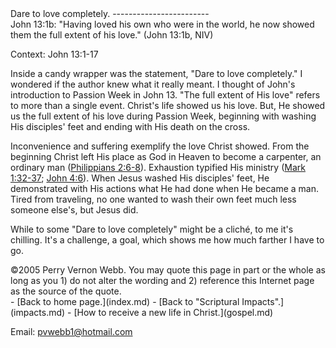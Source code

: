  <head> <title>(PVW) John 13:1b: "Having loved his own who were in the world, he now showed them the full extent of his love."</title> <meta content="IE=9" http-equiv="X-UA-Compatible"></meta> <link href="css/page_style.css" rel="stylesheet" type="text/css"></link> </head><body><div class="page_style">Dare to love completely.
------------------------

<div class="p">John 13:1b: "Having loved his own who were in the world, he now showed them the full extent of his love." (John 13:1b, NIV)

 Context: John 13:1-17</div>Inside a candy wrapper was the statement, "Dare to love completely." I wondered if the author knew what it really meant. I thought of John's introduction to Passion Week in John 13. "The full extent of His love" refers to more than a single event. Christ's life showed us his love. But, He showed us the full extent of his love during Passion Week, beginning with washing His disciples' feet and ending with His death on the cross.

Inconvenience and suffering exemplify the love Christ showed. From the beginning Christ left His place as God in Heaven to become a carpenter, an ordinary man ([Philippians 2:6-8](http://www.biblegateway.com/passage/?search=Philippians+2:6-8)). Exhaustion typified His ministry ([Mark 1:32-37](http://www.biblegateway.com/passage/?search=Mark+1:32-37); [John 4:6](http://www.biblegateway.com/passage/?search=John+4:6)). When Jesus washed His disciples' feet, He demonstrated with His actions what He had done when He became a man. Tired from traveling, no one wanted to wash their own feet much less someone else's, but Jesus did.

While to some "Dare to love completely" might be a cliché, to me it's chilling. It's a challenge, a goal, which shows me how much farther I have to go.

<div class="copy">©2005 Perry Vernon Webb. You may quote this page in part or the whole as long as you
 1) do not alter the wording and
 2) reference this Internet page as the source of the quote.</div>  </div>- [Back to home page.](index.md)
- [Back to "Scriptural Impacts".](impacts.md)
- [How to receive a new life in Christ.](gospel.md)

Email: [pvwebb1@hotmail.com](mailto:pvwebb1@hotmail.com)

